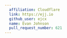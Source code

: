 ```yaml
---
  affiliation: Cloudflare
  link: https://ejj.io
  github_user: ejcx
  name: Evan Johnson
  pull_request_number: 621
---
```

